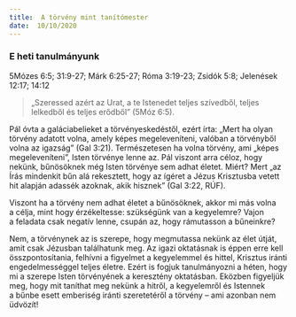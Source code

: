 ```yaml
---
title:  A törvény mint tanítómester
date:  10/10/2020
---
```


### E heti tanulmányunk
5Mózes 6:5; 31:9-27; Márk 6:25-27; Róma 3:19-23; Zsidók 5:8; Jelenések 12:17; 14:12

> <p></p>
> „Szeressed azért az Urat, a te Istenedet teljes szívedből, teljes lelkedből és teljes erődből” (5Móz 6:5).

Pál óvta a galáciabelieket a törvényeskedéstől, ezért írta: „Mert ha olyan törvény adatott volna, amely képes megeleveníteni, valóban a törvényből volna az igazság” (Gal 3:21). Természetesen ha volna törvény, ami „képes megeleveníteni”, Isten törvénye lenne az. Pál viszont arra céloz, hogy nekünk, bűnösöknek még Isten törvénye sem adhat életet. Miért? Mert „az Írás mindenkit bűn alá rekesztett, hogy az ígéret a Jézus Krisztusba vetett hit alapján adassék azoknak, akik hisznek” (Gal 3:22, RÚF).

Viszont ha a törvény nem adhat életet a bűnösöknek, akkor mi más volna a célja, mint hogy érzékeltesse: szükségünk van a kegyelemre? Vajon a feladata csak negatív lenne, csupán az, hogy rámutasson a bűneinkre?

Nem, a törvénynek az is szerepe, hogy megmutassa nekünk az élet útját, amit csak Jézusban találhatunk meg. Az igazi oktatásnak is éppen erre kell összpontosítania, felhívni a figyelmet a kegyelemmel és hittel, Krisztus iránti engedelmességgel teljes életre. Ezért is fogjuk tanulmányozni a héten, hogy mi a szerepe Isten törvényének a keresztény oktatásban. Eközben figyeljük meg, hogy mit taníthat meg nekünk a hitről, a kegyelemről és Istennek a bűnbe esett emberiség iránti szeretetéről a törvény – ami azonban nem üdvözít!